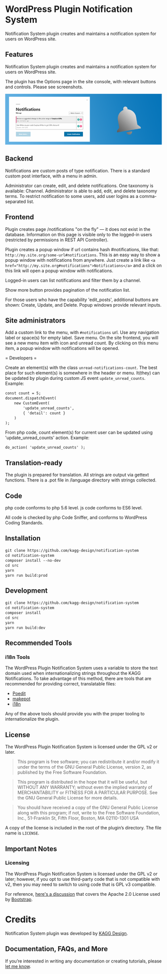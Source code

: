 # WordPress Plugin Notification System

Notification System plugin creates and maintains a notification system for users on WordPress site.

## Features

Notification System plugin creates and maintains a notification system for users on WordPress site.

The plugin has the Options page in the site console, with relevant buttons and controls. Please see screenshots.

![](./assets/banner-772x250.png)

## Backend

Notifications are custom posts of type notification. There is a standard custom post interface, with a menu in admin.

Administrator can create, edit, and delete notifications. One taxonomy is available: Channel. Administrator is able to add, edit, and delete taxonomy terms. To restrict notification to some users, add user logins as a comma-separated list.

## Frontend

Plugin creates page /notifications "on the fly" — it does not exist in the database. Information on this page is visible only to the logged-in users (restricted by permissions in REST API Controller).

Plugin creates a popup window if url contains hash #notifications, like that: `http://my.site.org/some-url#notifications`. This is an easy way to show a popup window with notifications from anywhere. Just create a link like `<a href="http://my.site.org#notifications">Notifications</a>` and a click on this link will open a popup window with notifications.

Logged-in users can list notifications and filter them by a channel.

Show more button provides pagination of the notification list.

For those users who have the capability 'edit_posts', additional buttons are shown: Create, Update, and Delete. Popup windows provide relevant inputs.

## Site administrators

Add a custom link to the menu, with `#notifications` url. Use any navigation label or space(s) for empty label. Save menu. On the site frontend, you will see a new menu item with icon and unread count. By clicking on this menu item, a popup window with notifications will be opened.

= Developers =

Create an element(s) with the class `unread-notifications-count`. The best place for such element(s) is somewhere in the header or menu. It(they) can be updated by plugin during custom JS event `update_unread_counts`. Example:

    const count = 5;
    document.dispatchEvent(
        new CustomEvent(
            'update_unread_counts',
            { 'detail': count }
        )
    );

From php code, count element(s) for current user can be updated using 'update_unread_counts' action. Example:

    do_action( 'update_unread_counts' );

## Translation-ready

The plugin is prepared for translation. All strings are output via gettext functions. There is a .pot file in /language directory with strings collected.

## Code

php code conforms to php 5.6 level.
js code conforms to ES6 level.

All code is checked by php Code Sniffer, and conforms to WordPress Coding Standards.

## Installation

```
git clone https://github.com/kagg-design/notification-system
cd notification-system
composer install --no-dev
cd src
yarn
yarn run build:prod
```

## Development

```
git clone https://github.com/kagg-design/notification-system
cd notification-system
composer install
cd src
yarn
yarn run build:dev
```

## Recommended Tools

### i18n Tools

The WordPress Plugin Notification System uses a variable to store the text domain used when internationalizing strings throughout the KAGG Notifications. To take advantage of this method, there are tools that are recommended for providing correct, translatable files:

* [Poedit](https://poedit.net/)
* [makepot](http://i18n.svn.wordpress.org/tools/trunk/)
* [i18n](https://github.com/grappler/i18n)

Any of the above tools should provide you with the proper tooling to internationalize the plugin.

## License

The WordPress Plugin Notification System is licensed under the GPL v2 or later.

> This program is free software; you can redistribute it and/or modify it under the terms of the GNU General Public License, version 2, as published by the Free Software Foundation.

> This program is distributed in the hope that it will be useful, but WITHOUT ANY WARRANTY; without even the implied warranty of MERCHANTABILITY or FITNESS FOR A PARTICULAR PURPOSE. See the GNU General Public License for more details.

> You should have received a copy of the GNU General Public License along with this program; if not, write to the Free Software Foundation, Inc., 51-Franklin St, Fifth Floor, Boston, MA 02110-1301 USA

A copy of the license is included in the root of the plugin’s directory. The file name is `LICENSE`.

## Important Notes

### Licensing

The WordPress Plugin Notification System is licensed under the GPL v2 or later; however, if you opt to use third-party code that is not compatible with v2, then you may need to switch to using code that is GPL v3 compatible.

For reference, [here's a discussion](https://make.wordpress.org/themes/2013/03/04/licensing-note-apache-and-gpl/) that covers the Apache 2.0 License used by [Bootstrap](http://getbootstrap.com/2.3.2/).

# Credits

Notification System plugin was developed by [KAGG Design](https://kagg.eu/en/).

## Documentation, FAQs, and More

If you’re interested in writing any documentation or creating tutorials, please [let me know](https://kagg.eu/en/).

